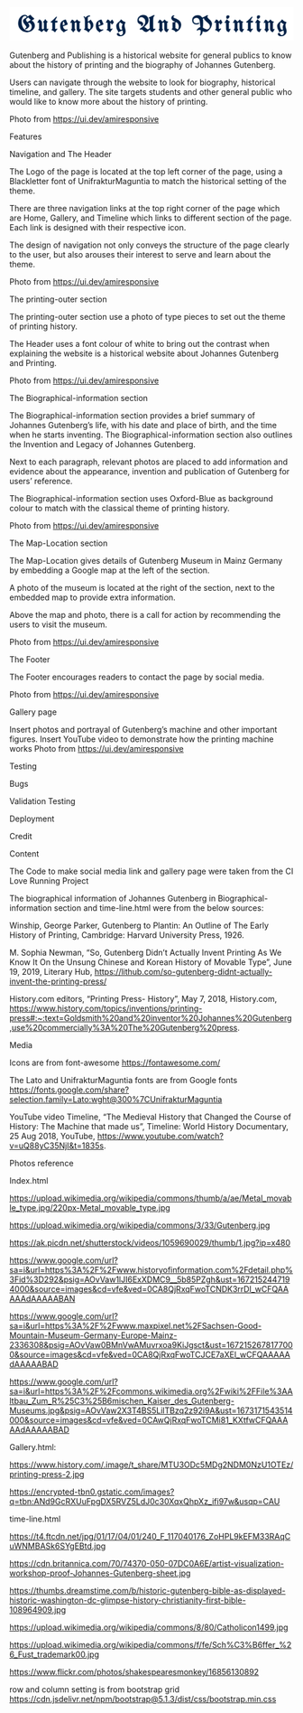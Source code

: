 <img src="/assets/documentation/website-logo.png" alt="Gutenberg and Publishing">

Gutenberg and Publishing is a historical website for general publics to know about the history of printing and the biography of Johannes Gutenberg.

Users can navigate through the website to look for biography, historical timeline, and gallery. The site targets students and other general public who would like to know more about the history of printing.

Photo from https://ui.dev/amiresponsive

Features

Navigation and The Header

The Logo of the page is located at the top left corner of the page, using a Blackletter font of UnifrakturMaguntia to match the historical setting of the theme.

There are three navigation links at the top right corner of the page which are Home, Gallery, and Timeline which links to different section of the page. Each link is designed with their respective icon. 

The design of navigation not only conveys the structure of the page clearly to the user, but also arouses their interest to serve and learn about the theme.

Photo from https://ui.dev/amiresponsive

The printing-outer section

The printing-outer section use a photo of type pieces to set out the theme of printing history.

The Header uses a font colour of white to bring out the contrast when explaining the website is a historical website about Johannes Gutenberg and Printing.

Photo from https://ui.dev/amiresponsive

The Biographical-information section

The Biographical-information section provides a brief summary of Johannes Gutenberg’s life, with his date and place of birth, and the time when he starts inventing. 
The Biographical-information section also outlines the Invention and Legacy of Johannes Gutenberg.

Next to each paragraph, relevant photos are placed to add information and evidence about the appearance, invention and publication of Gutenberg for users’ reference.

The Biographical-information section uses Oxford-Blue as background colour to match with the classical theme of printing history.

Photo from https://ui.dev/amiresponsive

The Map-Location section  

The Map-Location gives details of Gutenberg Museum in Mainz Germany by embedding a Google map at the left of the section.

A photo of the museum is located at the right of the section, next to the embedded map to provide extra information.

Above the map and photo, there is a call for action by recommending the users to visit the museum.

Photo from https://ui.dev/amiresponsive

The Footer 

The Footer encourages readers to contact the page by social media.

Photo from https://ui.dev/amiresponsive

Gallery page

Insert photos and portrayal of Gutenberg’s machine and other important figures.
Insert YouTube video to demonstrate how the printing machine works
Photo from https://ui.dev/amiresponsive

Testing

Bugs

Validation Testing

Deployment

Credit

Content

The Code to make social media link and gallery page were taken from the CI Love Running Project

The biographical information of Johannes Gutenberg in Biographical-information section and time-line.html were from the below sources:

Winship, George Parker, Gutenberg to Plantin: An Outline of The Early History of Printing, Cambridge: Harvard University Press, 1926. 

M. Sophia Newman, “So, Gutenberg Didn’t Actually Invent Printing As We Know It
On the Unsung Chinese and Korean History of Movable Type”, June 19, 2019, Literary Hub, https://lithub.com/so-gutenberg-didnt-actually-invent-the-printing-press/

History.com editors, “Printing Press- History”, May 7, 2018, History.com, https://www.history.com/topics/inventions/printing-press#:~:text=Goldsmith%20and%20inventor%20Johannes%20Gutenberg,use%20commercially%3A%20The%20Gutenberg%20press.

Media

Icons are from font-awesome 
https://fontawesome.com/

The Lato and UnifrakturMaguntia fonts are from Google fonts
https://fonts.google.com/share?selection.family=Lato:wght@300%7CUnifrakturMaguntia

YouTube video
Timeline, “The Medieval History that Changed the Course of History: The Machine that made us”, Timeline: World History Documentary, 25 Aug 2018, YouTube, https://www.youtube.com/watch?v=uQ88yC35NjI&t=1835s.

Photos reference

Index.html

https://upload.wikimedia.org/wikipedia/commons/thumb/a/ae/Metal_movable_type.jpg/220px-Metal_movable_type.jpg

https://upload.wikimedia.org/wikipedia/commons/3/33/Gutenberg.jpg

https://ak.picdn.net/shutterstock/videos/1059690029/thumb/1.jpg?ip=x480

https://www.google.com/url?sa=i&url=https%3A%2F%2Fwww.historyofinformation.com%2Fdetail.php%3Fid%3D292&psig=AOvVaw1lJI6ExXDMC9__5b85PZgh&ust=1672152447194000&source=images&cd=vfe&ved=0CA8QjRxqFwoTCNDK3rrDl_wCFQAAAAAdAAAAABAN

https://www.google.com/url?sa=i&url=https%3A%2F%2Fwww.maxpixel.net%2FSachsen-Good-Mountain-Museum-Germany-Europe-Mainz-2336308&psig=AOvVaw0BMnVwAMuvrxoa9KiJgsct&ust=1672152678177000&source=images&cd=vfe&ved=0CA8QjRxqFwoTCJCE7aXEl_wCFQAAAAAdAAAAABAD

https://www.google.com/url?sa=i&url=https%3A%2F%2Fcommons.wikimedia.org%2Fwiki%2FFile%3AAltbau_Zum_R%25C3%25B6mischen_Kaiser_des_Gutenberg-Museums.jpg&psig=AOvVaw2X3T4BS5LilTBzq2z92i9A&ust=1673171543514000&source=images&cd=vfe&ved=0CAwQjRxqFwoTCMi81_KXtfwCFQAAAAAdAAAAABAD

Gallery.html:

https://www.history.com/.image/t_share/MTU3ODc5MDg2NDM0NzU1OTEz/printing-press-2.jpg

https://encrypted-tbn0.gstatic.com/images?q=tbn:ANd9GcRXUuFpgDX5RVZ5LdJ0c30XqxQhpXz_ifi97w&usqp=CAU


time-line.html

https://t4.ftcdn.net/jpg/01/17/04/01/240_F_117040176_ZoHPL9kEFM33RAqCuWNMBASk6SYgEBtd.jpg

https://cdn.britannica.com/70/74370-050-07DC0A6E/artist-visualization-workshop-proof-Johannes-Gutenberg-sheet.jpg

https://thumbs.dreamstime.com/b/historic-gutenberg-bible-as-displayed-historic-washington-dc-glimpse-history-christianity-first-bible-108964909.jpg 

https://upload.wikimedia.org/wikipedia/commons/8/80/Catholicon1499.jpg

https://upload.wikimedia.org/wikipedia/commons/f/fe/Sch%C3%B6ffer_%26_Fust_trademark00.jpg

https://www.flickr.com/photos/shakespearesmonkey/16856130892

row and column setting is from bootstrap grid 
https://cdn.jsdelivr.net/npm/bootstrap@5.1.3/dist/css/bootstrap.min.css